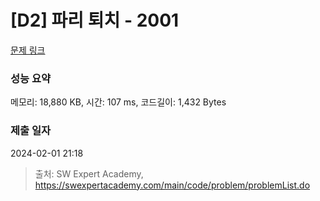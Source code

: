 # [D2] 파리 퇴치 - 2001 

[문제 링크](https://swexpertacademy.com/main/code/problem/problemDetail.do?contestProbId=AV5PzOCKAigDFAUq) 

### 성능 요약

메모리: 18,880 KB, 시간: 107 ms, 코드길이: 1,432 Bytes

### 제출 일자

2024-02-01 21:18



> 출처: SW Expert Academy, https://swexpertacademy.com/main/code/problem/problemList.do